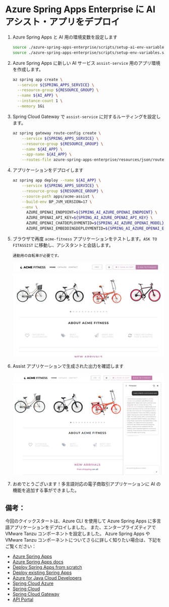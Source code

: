 # Azure Spring Apps Enterprise に AI アシスト・アプリをデプロイ

1. Azure Spring Apps と AI 用の環境変数を設定します

   ```bash
   source ./azure-spring-apps-enterprise/scripts/setup-ai-env-variables.sh
   source ./azure-spring-apps-enterprise/scripts/setup-env-variables.sh
   ```

1. Azure Spring Apps に新しい AI サービス `assist-service` 用のアプリ環境を作成します。

    ```bash
    az spring app create \
      --service ${SPRING_APPS_SERVICE} \
      --resource-group ${RESOURCE_GROUP} \
      --name ${AI_APP} \
      --instance-count 1 \
      --memory 1Gi
    ```

1.  Spring Cloud Gateway で `assist-service` に対するルーティングを設定します。

    ```bash
    az spring gateway route-config create \
        --service ${SPRING_APPS_SERVICE} \
        --resource-group ${RESOURCE_GROUP} \
        --name ${AI_APP} \
        --app-name ${AI_APP} \
        --routes-file azure-spring-apps-enterprise/resources/json/routes/assist-service.json
    ```
    
1. アプリケーションをデプロイします

    ```bash
    az spring app deploy --name ${AI_APP} \
        --service ${SPRING_APPS_SERVICE} \
        --resource-group ${RESOURCE_GROUP} \
        --source-path apps/acme-assist \
        --build-env BP_JVM_VERSION=17 \
        --env \
          AZURE_OPENAI_ENDPOINT=${SPRING_AI_AZURE_OPENAI_ENDPOINT} \
          AZURE_OPENAI_API_KEY=${SPRING_AI_AZURE_OPENAI_API_KEY} \
          AZURE_OPENAI_CHATDEPLOYMENTID=${SPRING_AI_AZURE_OPENAI_MODEL} \
          AZURE_OPENAI_EMBEDDINGDEPLOYMENTID=${SPRING_AI_AZURE_OPENAI_EMBEDDINGMODEL}
    ```

1. ブラウザで再度 `acme-fitness` アプリケーションをテストします。`ASK TO FITASSIST` に移動し、アシスタントと会話します。

   ```
   通勤用の自転車が必要です。
   ```

   ![A screenshot of the ACME Fitness Store.](../../../../../../media/homepage.png)

1. Assist アプリケーションで生成された出力を確認します

   ![A screenshot of the ACME Fitness Store with FitAssist](../../../../../../media/homepage-fitassist.png)

1. おめでとうございます！多言語対応の電子商取引アプリケーションに AI の機能を追加する事ができました。

## 備考：

今回のクイックスタートは、Azure CLI を使用して Azure Spring Apps に多言語アプリケーションをデプロイしました。
また、エンタープライズティアで VMware Tanzu コンポーネントを設定しました。
Azure Spring Apps や VMware Tanzu コンポーネントについてさらに詳しく知りたい場合は、下記をご覧ください：

* [Azure Spring Apps](https://azure.microsoft.com/products/spring-apps/)
* [Azure Spring Apps docs](https://learn.microsoft.com/azure/spring-apps/enterprise/quickstart-provision-service-instance-enterprise)
* [Deploy Spring Apps from scratch](https://github.com/microsoft/azure-spring-cloud-training)
* [Deploy existing Spring Apps](https://github.com/Azure-Samples/azure-spring-cloud)
* [Azure for Java Cloud Developers](https://learn.microsoft.com/azure/java/)
* [Spring Cloud Azure](https://spring.io/projects/spring-cloud-azure)
* [Spring Cloud](https://spring.io/projects/spring-cloud)
* [Spring Cloud Gateway](https://docs.vmware.com/en/VMware-Spring-Cloud-Gateway-for-Kubernetes/index.html)
* [API Portal](https://docs.vmware.com/en/API-portal-for-VMware-Tanzu/index.html)
